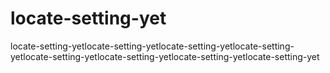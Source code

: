 # locate-setting-yet
locate-setting-yetlocate-setting-yetlocate-setting-yetlocate-setting-yetlocate-setting-yetlocate-setting-yetlocate-setting-yetlocate-setting-yet
